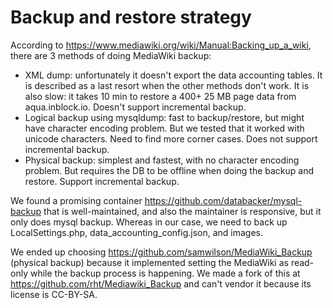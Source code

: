 # Backup and restore strategy
According to https://www.mediawiki.org/wiki/Manual:Backing_up_a_wiki, there are
3 methods of doing MediaWiki backup:
- XML dump: unfortunately it doesn't export the data accounting tables. It is
  described as a last resort when the other methods don't work. It is also
  slow: it takes 10 min to restore a 400+ 25 MB page data from aqua.inblock.io.
  Doesn't support incremental backup.
- Logical backup using mysqldump: fast to backup/restore, but might have
  character encoding problem. But we tested that it worked with unicode
  characters. Need to find more corner cases. Does not support incremental
  backup.
- Physical backup: simplest and fastest, with no character encoding problem.
  But requires the DB to be offline when doing the backup and restore. Support
  incremental backup.

We found a promising container https://github.com/databacker/mysql-backup that
is well-maintained, and also the maintainer is responsive, but it only does
mysql backup. Whereas in our case, we need to back up LocalSettings.php,
data_accounting_config.json, and images.

We ended up choosing https://github.com/samwilson/MediaWiki_Backup (physical
backup) because it implemented setting the MediaWiki as read-only while the
backup process is happening. We made a fork of this at
https://github.com/rht/Mediawiki_Backup and can't vendor it because its license
is CC-BY-SA.
